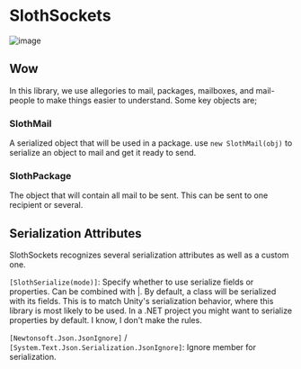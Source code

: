 # SlothSockets

![image](https://github.com/jamieyello/SlothSockets/assets/10054829/1d00c028-d63c-4e5a-8dd3-9b5d958453f0)

## Wow

In this library, we use allegories to mail, packages, mailboxes, and mail-people to make things easier to understand. Some key objects are;

### SlothMail

A serialized object that will be used in a package. use `new SlothMail(obj)` to serialize an object to mail and get it ready to send.

### SlothPackage

The object that will contain all mail to be sent. This can be sent to one recipient or several.

## Serialization Attributes

SlothSockets recognizes several serialization attributes as well as a custom one.

`[SlothSerialize(mode)]`: Specify whether to use serialize fields or properties. Can be combined with |. By default, a class will be serialized with its fields. This is to match Unity's serialization behavior, where this library is most likely to be used. In a .NET project you might want to serialize properties by default. I know, I don't make the rules.

`[Newtonsoft.Json.JsonIgnore]` / `[System.Text.Json.Serialization.JsonIgnore]`: Ignore member for serialization.
